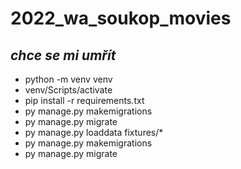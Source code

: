 # **2022_wa_soukop_movies**
## *chce se mi umřít*

+ python -m venv venv
+ venv/Scripts/activate
+ pip install -r requirements.txt
+ py manage.py makemigrations
+ py manage.py migrate
+ py manage.py loaddata fixtures/*
+ py manage.py makemigrations
+ py manage.py migrate

